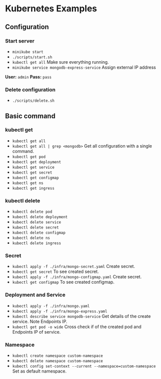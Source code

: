 # Kubernetes Examples

## Configuration

### Start server

- `minikube start`
- `./scripts/start.sh`
- `kubectl get all` Make sure everything running.
- `minikube service mongodb-express-service` Assign external IP address

**User:** `admin` **Pass:** `pass`

### Delete configuration

- `./scripts/delete.sh`

## Basic command

### kubectl get

- `kubectl get all`
- `kubectl get all | grep <mongodb>` Get all configuration with a single command.
- `kubectl get pod`
- `kubectl get deployment`
- `kubectl get service`
- `kubectl get secret`
- `kubectl get configmap`
- `kubectl get ns`
- `kubectl get ingress`

### kubectl delete

- `kubectl delete pod`
- `kubectl delete deployment`
- `kubectl delete service`
- `kubectl delete secret`
- `kubectl delete configmap`
- `kubectl delete ns`
- `kubectl delete ingress`

### Secret

- `kubectl apply -f ./infra/mongo-secret.yaml` Create secret.
- `kubectl get secret` To see created secret.
- `kubectl apply -f ./infra/mongo-configmap.yaml` Create secret.
- `kubectl get configmap` To see created configmap.

### Deployment and Service

- `kubectl apply -f ./infra/mongo.yaml`
- `kubectl apply -f ./infra/mongo-express.yaml`
- `kubectl describe service mongodb-service` Get details of the create service. Note Endpoints IP.
- `kubectl get pod -o wide` Cross check if of the created pod and Endpoints IP of service.

### Namespace

- `kubectl create namespace custom-namespace`
- `kubectl delete namespace custom-namespace`
- `kubectl config set-context --current --namespace=custom-namespace` Set as default namespace.
